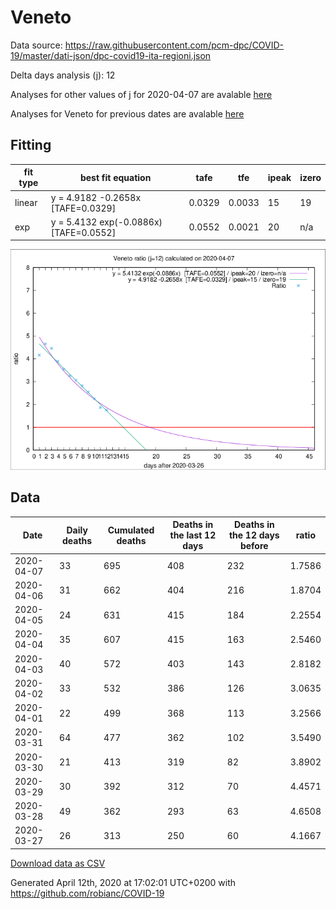 # Veneto

Data source: https://raw.githubusercontent.com/pcm-dpc/COVID-19/master/dati-json/dpc-covid19-ita-regioni.json

Delta days analysis (j): 12

Analyses for other values of j for 2020-04-07 are avalable [here](../2020-04-07/README.md)

Analyses for Veneto for previous dates are avalable [here](../README.md)

## Fitting 
|fit type|best fit equation|tafe|tfe|ipeak|izero|
|-------|-----|--------|------|---|---|
|linear|y = 4.9182 -0.2658x  [TAFE=0.0329]|0.0329|0.0033|15|19|
|exp|y = 5.4132 exp(-0.0886x)  [TAFE=0.0552]|0.0552|0.0021|20|n/a|

![Plot](COVID-19_veneto_j12_2020-04-07.png)

## Data
|Date|Daily deaths|Cumulated deaths|Deaths in the last 12 days|Deaths in the 12 days before|ratio|
|----|----------|-----------|-------|--------------------|-----|
|2020-04-07|33|695|408|232|1.7586|
|2020-04-06|31|662|404|216|1.8704|
|2020-04-05|24|631|415|184|2.2554|
|2020-04-04|35|607|415|163|2.5460|
|2020-04-03|40|572|403|143|2.8182|
|2020-04-02|33|532|386|126|3.0635|
|2020-04-01|22|499|368|113|3.2566|
|2020-03-31|64|477|362|102|3.5490|
|2020-03-30|21|413|319|82|3.8902|
|2020-03-29|30|392|312|70|4.4571|
|2020-03-28|49|362|293|63|4.6508|
|2020-03-27|26|313|250|60|4.1667|

[Download data as CSV](COVID-19_veneto_j12_2020-04-07.csv)

Generated April 12th, 2020 at 17:02:01 UTC+0200 with https://github.com/robianc/COVID-19
